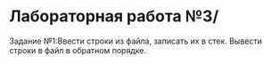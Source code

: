 # Лабораторная работа №3/
Задание №1:Ввести строки из файла, записать их в стек. Вывести строки в файл в обратном порядке.
